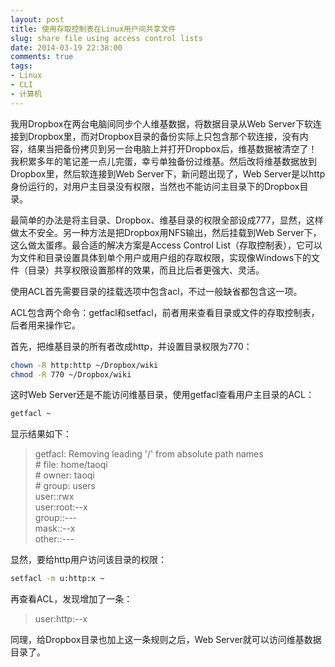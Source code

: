 ```yaml
---
layout: post
title: 使用存取控制表在Linux用户间共享文件
slug: share file using access control lists
date: 2014-03-19 22:38:00
comments: true
tags:
- Linux
- CLI
- 计算机
---
```


我用Dropbox在两台电脑间同步个人维基数据，将数据目录从Web Server下软连接到Dropbox里，而对Dropbox目录的备份实际上只包含那个软连接，没有内容，结果当把备份拷贝到另一台电脑上并打开Dropbox后，维基数据被清空了！我积累多年的笔记差一点儿完蛋，幸亏单独备份过维基。然后改将维基数据放到Dropbox里，然后软连接到Web Server下，新问题出现了，Web Server是以http身份运行的，对用户主目录没有权限，当然也不能访问主目录下的Dropbox目录。

最简单的办法是将主目录、Dropbox、维基目录的权限全部设成777，显然，这样做太不安全。另一种方法是把Dropbox用NFS输出，然后挂载到Web Server下，这么做太蛋疼。最合适的解决方案是Access Control List（存取控制表），它可以为文件和目录设置具体到单个用户或用户组的存取权限，实现像Windows下的文件（目录）共享权限设置那样的效果，而且比后者更强大、灵活。

使用ACL首先需要目录的挂载选项中包含acl，不过一般缺省都包含这一项。

ACL包含两个命令：getfacl和setfacl，前者用来查看目录或文件的存取控制表，后者用来操作它。

首先，把维基目录的所有者改成http，并设置目录权限为770：

```bash
chown -R http:http ~/Dropbox/wiki
chmod -R 770 ~/Dropbox/wiki
```

这时Web Server还是不能访问维基目录，使用getfacl查看用户主目录的ACL：

```bash
getfacl ~
```

显示结果如下：

>getfacl: Removing leading '/' from absolute path names  
\# file: home/taoqi  
\# owner: taoqi  
\# group: users  
user::rwx  
user:root:--x  
group::---  
mask::--x  
other::---  

显然，要给http用户访问该目录的权限：

```bash
setfacl -m u:http:x ~
```

再查看ACL，发现增加了一条：

>user:http:--x

同理，给Dropbox目录也加上这一条规则之后，Web Server就可以访问维基数据目录了。
